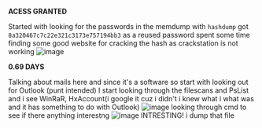 **ACESS GRANTED**


Started with looking for the passwords in the memdump with `hashdump` got 
`8a320467c7c22e321c3173e757194bb3` as a reused password 
spent some time finding some good website for cracking the hash as crackstation is not working
![image](https://github.com/s4twik/summer/assets/147993943/740ee952-8ff9-43d2-b75a-b4f03a6d967a)

**0.69 DAYS**


Talking about mails here and since it's a software so start with looking out for Outlook (punt intended) 
I start looking through the filescans and PsList and i see WinRaR, HxAccount(i google it cuz i didn't i knew what i what was and it has something to do with Outlook)
![image](https://github.com/s4twik/summer/assets/147993943/0e96c960-cdb4-426e-ac92-7c8d62672060)
looking through cmd to see if there anything interestng
![image](https://github.com/s4twik/summer/assets/147993943/36774f9a-f28e-4fa2-86a7-0a163051cefe)
INTRESTING!
  i dump that file
